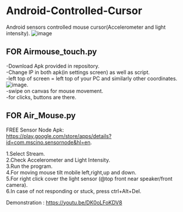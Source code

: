 # Android-Controlled-Cursor
Android sensors controlled mouse cursor(Accelerometer and light intensity). 
![image](https://qph.ec.quoracdn.net/main-qimg-e29636d1e41654fd5b9367b1739f0ccc)

## FOR Airmouse_touch.py

-Download Apk provided in repository. <br />
-Change IP in both apk(in settings screen) as well as script.  <br />
-left top of screen = left top of your PC and similarly other coordinates.   <br />
![image](https://automatetheboringstuff.com/images/000011.jpg).  <br />
-swipe on canvas for mouse movement.  <br />
-for clicks, buttons are there.  <br />


## FOR Air_Mouse.py

FREE Sensor Node Apk:   <br />
https://play.google.com/store/apps/details?id=com.mscino.sensornode&hl=en. 

1.Select Stream.  <br />
2.Check Accelerometer and Light Intensity.  <br />
3.Run the program.  <br />
4.For moving mouse tilt mobile left,right,up and down.  <br />
5.For right click cover the light sensor (@top front near speaker/front camera).  <br />
6.In case of not responding or stuck, press ctrl+Alt+Del. 



Demonstration : https://youtu.be/DK0oLFoKDV8

